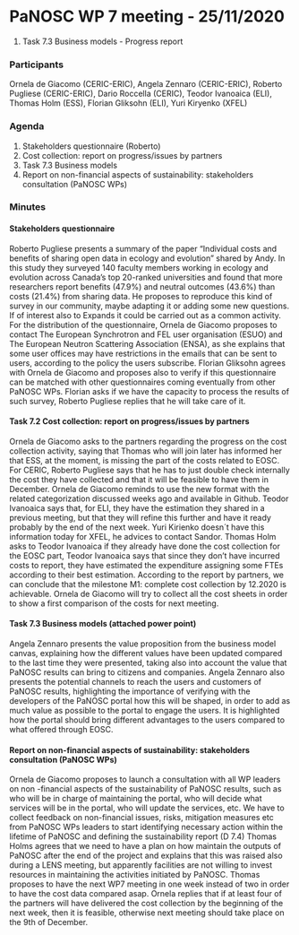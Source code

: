 # PaNOSC WP 7 meeting - 25/11/2020



 1. Task 7.3 Business models - Progress report

### Participants
Ornela de Giacomo (CERIC-ERIC), Angela Zennaro (CERIC-ERIC), Roberto Pugliese (CERIC-ERIC), Dario Roccella (CERIC), Teodor Ivanoaica (ELI), Thomas Holm  (ESS), Florian Gliksohn (ELI), Yuri Kiryenko (XFEL)
### Agenda
1.	Stakeholders questionnaire (Roberto)
2.	Cost collection: report on progress/issues by partners
3.	Task 7.3 Business models
4.	Report on non-financial aspects of sustainability: stakeholders consultation (PaNOSC WPs)


### Minutes
#### Stakeholders questionnaire
Roberto Pugliese presents a summary of the paper “Individual costs and benefits of sharing open data in ecology and evolution” shared by Andy. In this study they surveyed 140 faculty members working in ecology and evolution across Canada’s top 20-ranked universities and found that more researchers report benefits (47.9%) and neutral outcomes (43.6%) than costs (21.4%) from sharing data. He proposes to reproduce this kind of survey in our community, maybe adapting it or adding some new questions. If of interest also to Expands it could be carried out as a common activity.  
For the distribution of the questionnaire, Ornela de Giacomo proposes to contact The European Synchrotron and FEL user organisation (ESUO) and The European Neutron Scattering Association (ENSA), as she explains that some user offices may have restrictions in the emails that can be sent to users, according to the policy the users subscribe.  Florian Gliksohn agrees with Ornela de Giacomo and proposes also to verify if this questionnaire can be matched with other questionnaires coming eventually from other PaNOSC WPs. Florian asks if we have the capacity to process the results of such survey, Roberto Pugliese replies that he will take care of it.

#### Task 7.2 Cost collection: report on progress/issues by partners
Ornela de Giacomo asks to the partners regarding the progress on the cost collection activity, saying that Thomas who will join later has informed her that ESS, at the moment, is missing the part of the costs related to EOSC. For CERIC, Roberto Pugliese says that he has to just double check internally the cost they have collected and that it will be feasible to have them in December. Ornela de Giacomo reminds to use the new format with the related categorization discussed weeks ago and available in Github. 
Teodor Ivanoaica says that, for ELI, they have the estimation they shared in a previous meeting, but that they will refine this further and have it ready probably by the end of the next week.  Yuri Kirienko doesn´t have this information today for XFEL, he advices to contact Sandor.
Thomas Holm asks to Teodor Ivanoaica if they already have done the cost collection for the EOSC part, Teodor Ivanoaica  says that since they don’t have incurred costs to report, they have estimated the expenditure assigning some FTEs according to their best estimation. 
According to the report by partners, we can conclude that the milestone M1: complete cost collection by 12.2020 is achievable. Ornela de Giacomo will try to collect all the cost sheets in order to show a first comparison of the costs for next meeting.

#### Task 7.3 Business models (attached power point)
Angela Zennaro presents the value proposition from the business model canvas, explaining how the different values have been updated compared to the last time they were presented, taking also into account the value that PaNOSC results can bring to citizens and companies.
Angela Zennaro also presents the potential channels to reach the users and customers of PaNOSC results, highlighting the importance of verifying with the developers of the PaNOSC portal how this will be shaped, in order to add as much value as possible to the portal to engage the users. It is highlighted how the portal should bring different advantages to the users compared to what offered through EOSC. 

#### Report on non-financial aspects of sustainability: stakeholders consultation (PaNOSC WPs)
Ornela de Giacomo proposes to launch a consultation with all WP leaders on non -financial aspects of the sustainability of PaNOSC results, such as who will be in charge of maintaining the portal, who will decide what services will be in the portal, who will update the services, etc.  We have to collect feedback on non-financial issues, risks, mitigation measures etc from PaNOSC WPs leaders to start identifying necessary action within the lifetime of PaNOSC and defining the sustainability report (D 7.4)
Thomas Holms agrees that we need to have a plan on how maintain the outputs of PaNOSC after the end of the project and explains that this was raised also during a LENS meeting, but apparently facilities are not willing to invest resources in maintaining the activities initiated by PaNOSC.
Thomas proposes to have the next WP7 meeting in one week instead of two in order to have the cost data compared asap.  Ornela replies that if at least four of the partners will have delivered the cost collection by the beginning of the next week, then it is feasible, otherwise next meeting should take place on the 9th of December.

